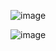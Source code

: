 ![image](https://user-images.githubusercontent.com/110933007/195262109-d12f76cd-3e93-46bc-a988-247534666c34.png)

![image](https://user-images.githubusercontent.com/110933007/195262145-0ec7ca5c-970f-471e-9b88-7270dee6046d.png)
